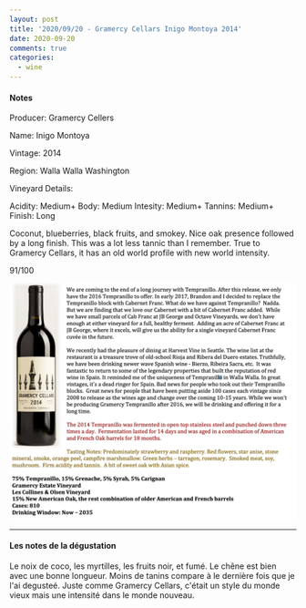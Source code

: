 ```yaml
---
layout: post
title: '2020/09/20 - Gramercy Cellars Inigo Montoya 2014'
date: 2020-09-20
comments: true
categories:
  - wine
---
```


#### Notes

Producer: Gramercy Cellers

Name: Inigo Montoya

Vintage: 2014

Region: Walla Walla Washington

Vineyard Details:

Acidity: Medium+
Body: Medium
Intesity: Medium+
Tannins: Medium+
Finish: Long

Coconut, blueberries, black fruits, and smokey. Nice oak presence followed by a long finish.
This was a lot less tannic than I remember. True to Gramercy Cellars, it has an old world profile with new world
intensity.

91/100

![Inigo Montoya](/assets/images/les_vins/2014-inigo-montoya.png)

---

#### Les notes de la dégustation

Le noix de coco, les myrtilles, les fruits noir, et fumé. Le chêne est bien avec une bonne longueur. Moins de tanins compare
à le dernière fois que je l'ai degusteé. Juste comme Gramercy Cellars, c'était un style du monde vieux mais une intensité dans le monde nouveau.
